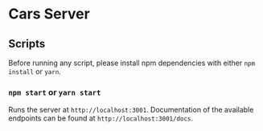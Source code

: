 # Cars Server

## Scripts

Before running any script, please install npm dependencies with either `npm install` or `yarn`.

### `npm start` or `yarn start`

Runs the server at `http://localhost:3001`. Documentation of the available endpoints can be found at `http://localhost:3001/docs`.
